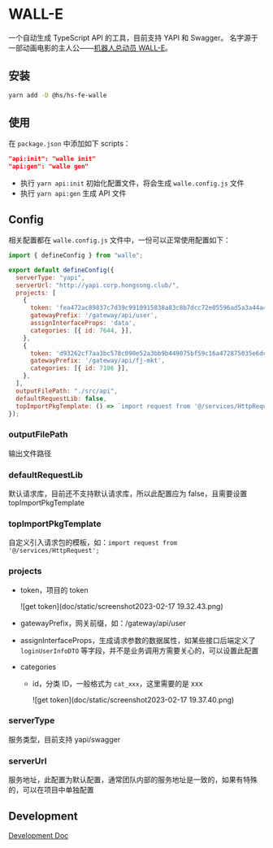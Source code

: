 # WALL-E

一个自动生成 TypeScript API 的工具，目前支持 YAPI 和 Swagger。
名字源于一部动画电影的主人公——[机器人总动员 WALL-E](https://movie.douban.com/subject/2131459/)。

## 安装

```bash
yarn add -D @hs/hs-fe-walle
```

## 使用
在 `package.json` 中添加如下 scripts：

```json
"api:init": "walle init"
"api:gen": "walle gen"
```

- 执行 `yarn api:init` 初始化配置文件，将会生成 `walle.config.js` 文件
- 执行 `yarn api:gen` 生成 API 文件

## Config
相关配置都在 `walle.config.js` 文件中，一份可以正常使用配置如下：

```js
import { defineConfig } from "walle";

export default defineConfig({
  serverType: "yapi",
  serverUrl: "http://yapi.corp.hongsong.club/",
  projects: [
    {
      token: 'fea472ac89837c7d39c9910915838a83c8b7dcc72e05596ad5a3a44a4f3dadb6',
      gatewayPrefix: '/gateway/api/user',
      assignInterfaceProps: 'data',
      categories: [{ id: 7644, }],
    },
    {
      token: 'd93262cf7aa3bc578c090e52a3bb9b449075bf59c16a472875035e6dcf2bacb0',
      gatewayPrefix: '/gateway/api/fj-mkt',
      categories: [{ id: 7106 }],
    },
  ],
  outputFilePath: "./src/api",
  defaultRequestLib: false,
  topImportPkgTemplate: () => `import request from '@/services/HttpRequest';`,
});
```

### outputFilePath
输出文件路径

### defaultRequestLib
默认请求库，目前还不支持默认请求库，所以此配置应为 false，且需要设置 topImportPkgTemplate

### topImportPkgTemplate
自定义引入请求包的模板，如：`import request from '@/services/HttpRequest';`

### projects
- token，项目的 token
  
  ![get token](doc/static/screenshot2023-02-17 19.32.43.png)
- gatewayPrefix，网关前缀，如：/gateway/api/user
- assignInterfaceProps，生成请求参数的数据属性，如某些接口后端定义了 `loginUserInfoDTO` 等字段，并不是业务调用方需要关心的，可以设置此配置
- categories
  - id，分类 ID，一般格式为 `cat_xxx`，这里需要的是 xxx
  
    ![get token](doc/static/screenshot2023-02-17 19.37.40.png)

### serverType
服务类型，目前支持 yapi/swagger

### serverUrl
服务地址，此配置为默认配置，通常团队内部的服务地址是一致的，如果有特殊的，可以在项目中单独配置

## Development
[Development Doc](doc/development.md)
